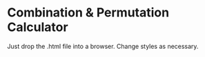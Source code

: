 Combination & Permutation Calculator
====================================

Just drop the .html file into a browser. Change styles as necessary.